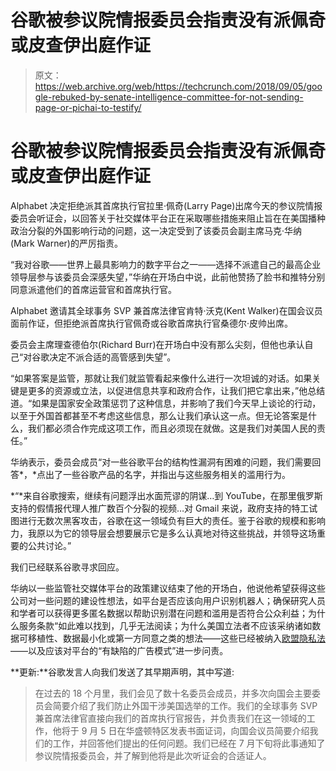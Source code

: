 # 谷歌被参议院情报委员会指责没有派佩奇或皮查伊出庭作证 

> 原文：<https://web.archive.org/web/https://techcrunch.com/2018/09/05/google-rebuked-by-senate-intelligence-committee-for-not-sending-page-or-pichai-to-testify/>

# 谷歌被参议院情报委员会指责没有派佩奇或皮查伊出庭作证

Alphabet 决定拒绝派其首席执行官拉里·佩奇(Larry Page)出席今天的参议院情报委员会听证会，以回答关于社交媒体平台正在采取哪些措施来阻止旨在在美国播种政治分裂的外国影响行动的问题，这一决定受到了该委员会副主席马克·华纳(Mark Warner)的严厉指责。

“我对谷歌——世界上最具影响力的数字平台之一——选择不派遣自己的最高企业领导层参与该委员会深感失望，”华纳在开场白中说，此前他赞扬了脸书和推特分别同意派遣他们的首席运营官和首席执行官。

Alphabet 邀请其全球事务 SVP 兼首席法律官肯特·沃克(Kent Walker)在国会议员面前作证，但拒绝派首席执行官佩奇或谷歌首席执行官桑德尔·皮帅出席。

委员会主席理查德伯尔(Richard Burr)在开场白中没有那么尖刻，但他也承认自己“对谷歌决定不派合适的高管感到失望”。

“如果答案是监管，那就让我们就监管看起来像什么进行一次坦诚的对话。如果关键是更多的资源或立法，以促进信息共享和政府合作，让我们把它拿出来，”他总结道。“如果是国家安全政策惩罚了这种信息，并影响了我们今天早上谈论的行动，以至于外国首都甚至不考虑这些信息，那么让我们承认这一点。但无论答案是什么，我们都必须合作完成这项工作，而且必须现在就做。这是我们对美国人民的责任。”

华纳表示，委员会成员“对一些谷歌平台的结构性漏洞有困难的问题，我们需要回答*，*点出了一些谷歌产品的名字，并指出与这些服务相关的滥用行为。

*“*来自谷歌搜索，继续有问题浮出水面荒谬的阴谋…到 YouTube，在那里俄罗斯支持的假情报代理人推广数百个分裂的视频…对 Gmail 来说，政府支持的特工试图进行无数次黑客攻击，谷歌在这一领域负有巨大的责任。鉴于谷歌的规模和影响力，我原以为它的领导层会想要展示它是多么认真地对待这些挑战，并领导这场重要的公共讨论。”

我们已经联系谷歌寻求回应。

华纳以一些监管社交媒体平台的政策建议结束了他的开场白，他说他希望获得这些公司对一些问题的建设性想法，如平台是否应该向用户识别机器人；确保研究人员和学者可以获得更多匿名数据以帮助识别潜在问题和滥用是否符合公众利益；为什么服务条款“如此难以找到，几乎无法阅读；为什么美国立法者不应该采纳诸如数据可移植性、数据最小化或第一方同意之类的想法——这些已经被纳入[欧盟隐私法](https://web.archive.org/web/20221208011158/https://techcrunch.com/2018/01/20/wtf-is-gdpr/)——以及应该对平台的“有缺陷的广告模式”进一步问责。

**更新:**谷歌发言人向我们发送了其早期声明，其中写道:

> 在过去的 18 个月里，我们会见了数十名委员会成员，并多次向国会主要委员会简要介绍了我们防止外国干涉美国选举的工作。我们的全球事务 SVP 兼首席法律官直接向我们的首席执行官报告，并负责我们在这一领域的工作，他将于 9 月 5 日在华盛顿特区发表书面证词，向国会议员简要介绍我们的工作，并回答他们提出的任何问题。我们已经在 7 月下旬将此事通知了参议院情报委员会，并了解到他将是此次听证会的合适证人。
